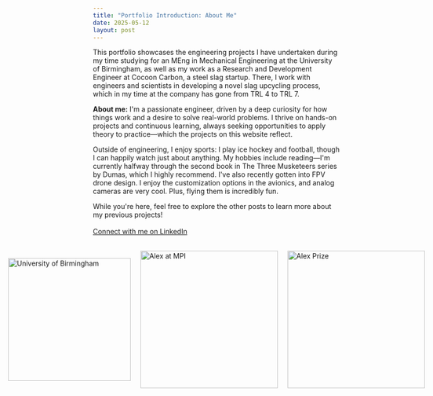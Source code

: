 ```yaml
---
title: "Portfolio Introduction: About Me"
date: 2025-05-12
layout: post
---
```

This portfolio showcases the engineering projects I have undertaken during my time studying for an MEng in Mechanical Engineering at the University of Birmingham, as well as my work as a Research and Development Engineer at Cocoon Carbon, 
a steel slag startup. There, I work with engineers and scientists in developing a novel slag upcycling process, which in my time at the company has gone from TRL 4 to TRL 7.

<b>About me:</b>
I'm a passionate engineer, driven by a deep curiosity for how things work and a desire to solve real-world problems. 
I thrive on hands-on projects and continuous learning, always seeking opportunities to apply theory to practice—which the projects on this website reflect.

Outside of engineering, I enjoy sports: I play ice hockey and football, though I can happily watch just about anything.
My hobbies include reading—I'm currently halfway through the second book in The Three Musketeers series by Dumas, which I highly recommend. 
I've also recently gotten into FPV drone design. I enjoy the customization options in the avionics, and analog cameras are very cool. Plus, flying them is incredibly fun.

While you're here, feel free to explore the other posts to learn more about my previous projects!
<br><br>
[Connect with me on LinkedIn](www.linkedin.com/in/alexander-dawes-711473289)
<br><br>
<div style="display: flex; gap: 20px; align-items: center; justify-content: center;">
  <img src="https://alexdawes-01.github.io/AlexDawes-Engineering_Portfolio/assets/images/UOB-logo.PNG" alt="University of Birmingham" width="250" />
  <img src="https://alexdawes-01.github.io/AlexDawes-Engineering_Portfolio/assets/images/Alex_MPI.PNG" alt="Alex at MPI" width="280" />
  <img src="https://alexdawes-01.github.io/AlexDawes-Engineering_Portfolio/assets/images/Alex-Prize.PNG" alt="Alex Prize" width="280" />
</div>
